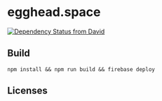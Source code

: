 # egghead.space

[![Dependency Status from David](https://david-dm.org/sne11ius/egghead.space.svg)](https://david-dm.org/sne11ius/egghead.space)

## Build

`npm install && npm run build && firebase deploy`

## Licenses
